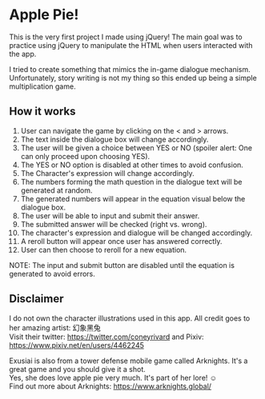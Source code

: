 # Apple Pie!
This is the very first project I made using jQuery! The main goal was to practice using jQuery to manipulate the HTML when users interacted with the app.

I tried to create something that mimics the in-game dialogue mechanism. Unfortunately, story writing is not my thing so this ended up being a simple multiplication game.

## How it works
1. User can navigate the game by clicking on the < and > arrows.
2. The text inside the dialogue box will change accordingly.
3. The user will be given a choice between YES or NO (spoiler alert: One can only proceed upon choosing YES).
4. The YES or NO option is disabled at other times to avoid confusion.
5. The Character's expression will change accordingly.
6. The numbers forming the math question in the dialogue text will be generated at random.
7. The generated numbers will appear in the equation visual below the dialogue box.
8. The user will be able to input and submit their answer.
9. The submitted answer will be checked (right vs. wrong). 
10. The character's expression and dialogue will be changed accordingly.
11. A reroll button will appear once user has answered correctly.
12. User can then choose to reroll for a new equation.

NOTE: The input and submit button are disabled until the equation is generated to avoid errors.

## Disclaimer
I do not own the character illustrations used in this app. All credit goes to her amazing artist: 幻象黑兔 \
Visit their twitter: https://twitter.com/coneyrivard and Pixiv: https://www.pixiv.net/en/users/4462245

Exusiai is also from a tower defense mobile game called Arknights. It's a great game and you should give it a shot. \
Yes, she does love apple pie very much. It's part of her lore! :relaxed: \
Find out more about Arknights: https://www.arknights.global/